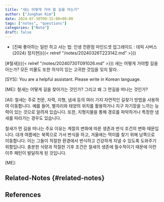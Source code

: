 ```yaml
---
title: "새는 어떻게 가야 할 길을 아는가"
author: ["Junghan Kim"]
date: 2024-07-30T09:15:00+09:00
tags: ["notes", "questions"]
categories: ["Note"]
draft: false
---
```


-   [진짜 좋아하는 일만 하고 사는 법: 인생 전환점 마인드셋 업그레이드 : 데릭 시버스 (2024) 정지현]({{< relref "/notes/20240326T223142.md" >}})

[#철새]({{< relref "/notes/20240730T091026.md" >}}) 새는 어떻게 가야할 길을 아는가? 모든 미물도 또한 의식이 있는 고귀한 것임을 잊지 말라.

<div class="ai">

[SYS]: You are a helpful assistant. Please write in Korean language.

[ME]: 철새는 어떻게 길을 찾아가는 것인가? 그리고 왜 그 먼길을 떠나는 것인가?

[AI]: 철새는 주로 천문, 자력, 지형, 냄새 등의 여러 가지 자연적인 길찾기 방법을 사용하여 이동합니다. 예를 들어, 별자리와 태양의 위치를 활용하거나 지구 자기장을 느끼는 능력이 있는 것으로 알려져 있습니다. 또한, 지형지물을 통해 경로를 파악하거나 특정한 냄새를 따라가는 경우도 있습니다.

철새가 먼 길을 떠나는 주요 이유는 계절의 변화에 따른 생존과 번식 조건의 변화 때문입니다. 대개 여름에는 북쪽으로 가서 번식을 하고, 겨울에는 먹이를 찾기 위해 남쪽으로 이동합니다. 이는 그들이 적절한 환경에서 번식하고 건강하게 지낼 수 있도록 도와주기 위함입니다. 충분한 식량과 적절한 기후 조건은 철새의 생존에 필수적이기 때문에 이런 이주 패턴이 발달하게 된 것입니다.

[ME]:

</div>


## Related-Notes {#related-notes}

## References

<style>.csl-entry{text-indent: -1.5em; margin-left: 1.5em;}</style><div class="csl-bib-body">
</div>
